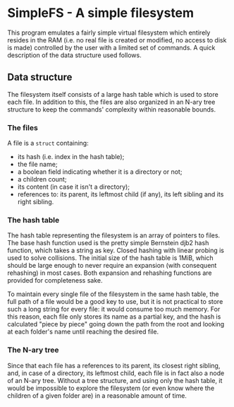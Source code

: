 SimpleFS - A simple filesystem
==============================

This program emulates a fairly simple virtual filesystem which entirely resides in the RAM (i.e. no real file is created or modified, no access to disk is made) controlled by the user with a limited set of commands. A quick description of the data structure used follows.

Data structure
--------------

The filesystem itself consists of a large hash table which is used to store each file. In addition to this, the files are also organized in an N-ary tree structure to keep the commands' complexity within reasonable bounds.

### The files

A file is a `struct` containing:
  - its hash (i.e. index in the hash table);
  - the file name;
  - a boolean field indicating whether it is a directory or not;
  - a children count;
  - its content (in case it isn't a directory);
  - references to: its parent, its leftmost child (if any), its left sibling and
    its right sibling.

### The hash table

The hash table representing the filesystem is an array of pointers to files. The base hash function used is the pretty simple Bernstein djb2 hash function, which takes a string as key. Closed hashing with linear probing is used to solve collisions. The initial size of the hash table is 1MiB, which should be large enough to never require an expansion (with consequent rehashing) in most cases. Both expansion and rehashing functions are provided for completeness sake.

To maintain every single file of the filesystem in the same hash table, the full path of a file would be a good key to use, but it is not practical to store such a long string for every file: it would consume too much memory. For this reason, each file only stores its name as a partial key, and the hash is calculated "piece by piece" going down the path from the root and looking at each folder's name until reaching the desired file.

### The N-ary tree

Since that each file has a references to its parent, its closest right sibling, and, in case of a directory, its leftmost child, each file is in fact also a node of an N-ary tree. Without a tree structure, and using only the hash table, it would be impossible to explore the filesystem (or even know where the children of a given folder are) in a reasonable amount of time.